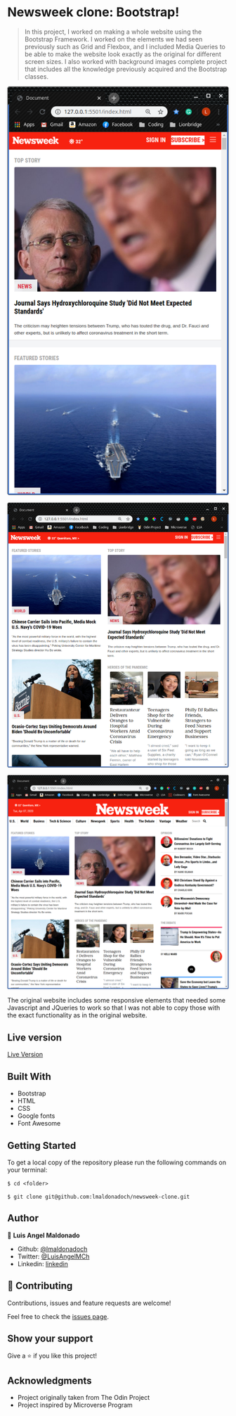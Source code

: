 # Newsweek clone: Bootstrap!

> In this project, I worked on making a whole website using the Bootstrap Framework. I worked on the elements we had seen previously such as Grid and Flexbox, and I included Media Queries to be able to make the website look exactly as the original for different screen sizes. I also worked with background images complete project that includes all the knowledge previously acquired and the Bootstrap classes.

![screenshot](images/screenshot1.png)

![screenshot](images/screenshot2.png)

![screenshot](images/screenshot3.png)

The original website includes some responsive elements that needed some Javascript and JQueries to work so that I was not able to copy those with the exact functionality as in the original website.

## Live version

[Live Version](https://rawcdn.githack.com/lmaldonadoch/newsweek-clone/f6a3b62bcbcac3332f9fccefa455509a1804f03a/index.html)

## Built With

- Bootstrap
- HTML
- CSS
- Google fonts
- Font Awesome

## Getting Started

To get a local copy of the repository please run the following commands on your terminal:

```
$ cd <folder>
```

```
$ git clone git@github.com:lmaldonadoch/newsweek-clone.git
```

## Author

👤 **Luis Angel Maldonado**

- Github: [@lmaldonadoch](https://github.com/lmaldonadoch)
- Twitter: [@LuisAngelMCh](https://twitter.com/LuisAngelMCh)
- Linkedin: [linkedin](https://www.linkedin.com/in/luis-angel-maldonado-5b503a1a3/)

## 🤝 Contributing

Contributions, issues and feature requests are welcome!

Feel free to check the [issues page](https://github.com/Jmagero/smashing-magazine/issues).

## Show your support

Give a ⭐️ if you like this project!

## Acknowledgments

- Project originally taken from The Odin Project
- Project inspired by Microverse Program